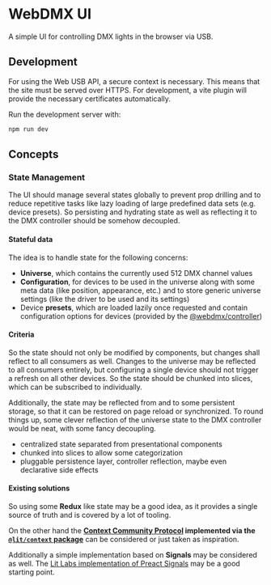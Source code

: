 # WebDMX UI

A simple UI for controlling DMX lights in the browser via USB.

## Development

For using the Web USB API, a secure context is necessary. This means that the site must be served over HTTPS. For development, a vite plugin will provide the necessary certificates automatically.

Run the development server with:

```bash
npm run dev
```

## Concepts

### State Management

The UI should manage several states globally to prevent prop drilling and to reduce repetitive tasks like lazy loading of large predefined data sets (e.g. device presets). So persisting and hydrating state as well as reflecting it to the DMX controller should be somehow decoupled.

#### Stateful data

The idea is to handle state for the following concerns:

- **Universe**, which contains the currently used 512 DMX channel values
- **Configuration**, for devices to be used in the universe along with some meta data (like position, appearance, etc.) and to store generic universe settings (like the driver to be used and its settings)
- Device **presets**, which are loaded lazily once requested and contain configuration options for devices (provided by the [@webdmx/controller](../controller/presets))

#### Criteria

So the state should not only be modified by components, but changes shall reflect to all consumers as well. Changes to the universe may be reflected to all consumers entirely, but configuring a single device should not trigger a refresh on all other devices. So the state should be chunked into slices, which can be subscribed to individually.

Additionally, the state may be reflected from and to some persistent storage, so that it can be restored on page reload or synchronized. To round things up, some clever reflection of the universe state to the DMX controller would be neat, with some fancy decoupling.

- centralized state separated from presentational components
- chunked into slices to allow some categorization
- pluggable persistence layer, controller reflection, maybe even declarative side effects

#### Existing solutions

So using some **Redux** like state may be a good idea, as it provides a single source of truth and is covered by a lot of tooling.

On the other hand the **[Context Community Protocol](https://github.com/webcomponents-cg/community-protocols/blob/main/proposals/context.md) implemented via the [`@lit/context` package](https://lit.dev/docs/data/context/)** can be considered or just taken as inspiration.

Additionally a simple implementation based on **Signals** may be considered as well. The [Lit Labs implementation of Preact Signals](https://github.com/lit/lit/tree/main/packages/labs/preact-signals) may be a good starting point.
